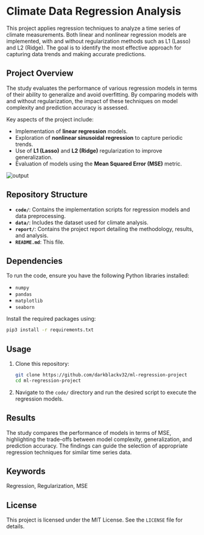 
# Climate Data Regression Analysis  

This project applies regression techniques to analyze a time series of climate measurements. Both linear and nonlinear regression models are implemented, with and without regularization methods such as L1 (Lasso) and L2 (Ridge). The goal is to identify the most effective approach for capturing data trends and making accurate predictions.  

## Project Overview  

The study evaluates the performance of various regression models in terms of their ability to generalize and avoid overfitting. By comparing models with and without regularization, the impact of these techniques on model complexity and prediction accuracy is assessed.  

Key aspects of the project include:  
- Implementation of **linear regression** models.  
- Exploration of **nonlinear sinusoidal regression** to capture periodic trends.  
- Use of **L1 (Lasso)** and **L2 (Ridge)** regularization to improve generalization.  
- Evaluation of models using the **Mean Squared Error (MSE)** metric.

  
![output](https://github.com/user-attachments/assets/eadb5123-de00-4050-8dc6-b0d812adfb83)



## Repository Structure  

- **`code/`**: Contains the implementation scripts for regression models and data preprocessing.  
- **`data/`**: Includes the dataset used for climate analysis.
- **`report/`**: Contains the project report detailing the methodology, results, and analysis.  
- **`README.md`**: This file.

## Dependencies  

To run the code, ensure you have the following Python libraries installed:  
- `numpy`  
- `pandas`  
- `matplotlib`  
- `seaborn` 

Install the required packages using:  
```bash  
pip3 install -r requirements.txt  
```  

## Usage  

1. Clone this repository:  
   ```bash  
   git clone https://github.com/darkblackv32/ml-regression-project
   cd ml-regression-project
   ```  

2. Navigate to the `code/` directory and run the desired script to execute the regression models.  

## Results 

The study compares the performance of models in terms of MSE, highlighting the trade-offs between model complexity, generalization, and prediction accuracy. The findings can guide the selection of appropriate regression techniques for similar time series data.

## Keywords  

Regression, Regularization, MSE  

## License  

This project is licensed under the MIT License. See the `LICENSE` file for details.  
